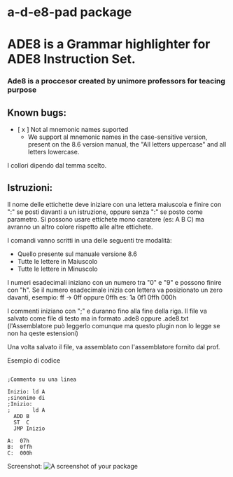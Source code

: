 # a-d-e8-pad package

# ADE8 is a Grammar highlighter for ADE8 Instruction Set.

### Ade8 is a proccesor created by unimore professors for teacing purpose


## Known bugs:
- [ x ] Not al mnemonic names suported
  - We support al mnemonic names in the case-sensitive version, present on the 8.6 version manual, the "All letters uppercase" and all letters lowercase.

I collori dipendo dal temma scelto.

## Istruzioni:

Il nome delle ettichette deve iniziare con una lettera maiuscola e finire con ":" se posti davanti a un istruzione, oppure senza ":" se posto come parametro.
Si possono usare ettichete mono caratere (es: A B C) ma avranno un altro colore rispetto alle altre ettichete.

I comandi vanno scritti in una delle seguenti tre modalità:
- Quello presente sul manuale versione 8.6
- Tutte le lettere in Maiuscolo
- Tutte le lettere in Minuscolo


I numeri esadecimali iniziano con un numero tra "0" e "9" e  possono finire con "h".
Se il numero esadecimale inizia con lettera va posizionato un zero davanti, esempio:
ff -> 0ff oppure 0ffh
 es: 1a 0f1 0ffh 000h

I commenti iniziano con ";" e duranno fino alla fine della riga.
Il file va salvato come file di testo ma in formato .ade8 oppure .ade8.txt (l'Assemblatore può leggerlo comunque ma questo plugin non lo legge se non ha qeste estensioni)

Una volta salvato il file, va assemblato con l'assemblatore fornito dal prof.

Esempio di codice

```asembly

;Commento su una linea

Inizio: ld A
;sinonimo di
;Inizio:
;       ld A
  ADD B
  ST  C
  JMP Inizio

A:  07h
B:  0ffh
C:  000h

```
Screenshot: ![A screenshot of your package](http://danielpetrica.pw/a-d-e8-pad/screenshoot.png)
